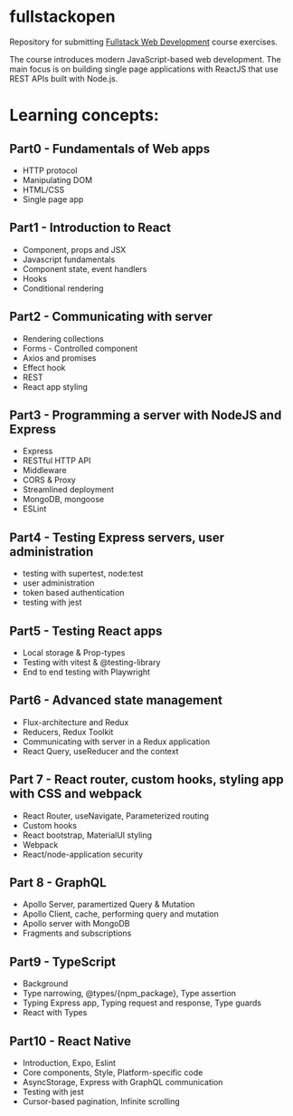 # fullstackopen
Repository for submitting [Fullstack Web Development](https://fullstackopen.com/en/) course exercises.

The course introduces modern JavaScript-based web development. The main focus is on building single page applications with ReactJS that use REST APIs built with Node.js.
# Learning concepts:
## Part0 - Fundamentals of Web apps
- HTTP protocol
- Manipulating DOM
- HTML/CSS
- Single page app


## Part1 - Introduction to React
- Component, props and JSX
- Javascript fundamentals 
- Component state, event handlers
- Hooks
- Conditional rendering

## Part2 - Communicating with server
- Rendering collections
- Forms - Controlled component
- Axios and promises
- Effect hook
- REST
- React app styling

## Part3 - Programming a server with NodeJS and Express
- Express
- RESTful HTTP API
- Middleware
- CORS & Proxy
- Streamlined deployment
- MongoDB, mongoose
- ESLint

## Part4 - Testing Express servers, user administration
 - testing with supertest, node:test
 - user administration
 - token based authentication
 - testing with jest

## Part5 - Testing React apps
 - Local storage & Prop-types
 - Testing with vitest & @testing-library
 - End to end testing with Playwright

## Part6 - Advanced state management
 - Flux-architecture and Redux
 - Reducers, Redux Toolkit
 - Communicating with server in a Redux application
 - React Query, useReducer and the context

## Part 7 - React router, custom hooks, styling app with CSS and webpack
 - React Router, useNavigate, Parameterized routing
 - Custom hooks
 - React bootstrap, MaterialUI styling
 - Webpack
 - React/node-application security

## Part 8 - GraphQL
 - Apollo Server, paramertized Query & Mutation
 - Apollo Client, cache, performing query and mutation
 - Apollo server with MongoDB
 - Fragments and subscriptions

## Part9 - TypeScript
 - Background
 - Type narrowing, @types/{npm_package}, Type assertion
 - Typing Express app, Typing request and response, Type guards
 - React with Types

## Part10 - React Native
 - Introduction, Expo, Eslint
 - Core components, Style, Platform-specific code
 - AsyncStorage, Express with GraphQL communication
 - Testing with jest
 - Cursor-based pagination, Infinite scrolling
